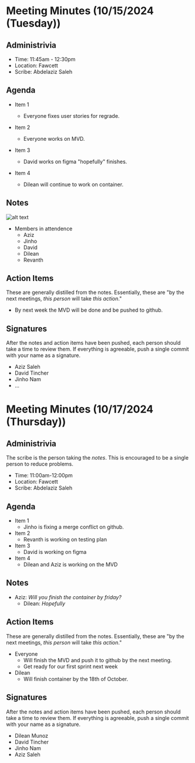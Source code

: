 # Meeting Minutes (10/15/2024 (Tuesday))

## Administrivia
* Time: 11:45am - 12:30pm
* Location: Fawcett 
* Scribe: Abdelaziz Saleh

## Agenda
* Item 1
  * Everyone fixes user stories for regrade.

* Item 2
  * Everyone works on MVD.

* Item 3
  * David works on figma "hopefully" finishes.

* Item 4
  * Dilean will continue to work on container.

## Notes
![alt text](../../assets/notes/note-on-10-08.png)
* Members in attendence
    * Aziz
    * Jinho
    * David
    * Dilean 
    * Revanth

## Action Items
These are generally distilled from the notes. Essentially, these are "by the next meetings, _this person_ will take _this action_."
* By next week the MVD will be done and be pushed to github.

## Signatures
After the notes and action items have been pushed, each person should take a time to review them. If everything is agreeable, push a single commit with your name as a signature. 
* Aziz Saleh
* David Tincher
* Jinho Nam
* ...

# Meeting Minutes (10/17/2024 (Thursday))

## Administrivia
The scribe is the person taking the _notes_. This is encouraged to be a single person to reduce problems.
* Time: 11:00am-12:00pm
* Location: Fawcett
* Scribe: Abdelaziz Saleh

## Agenda
* Item 1
  * Jinho is fixing a merge conflict on github.
* Item 2
  * Revanth is working on testing plan
* Item 3
  * David is working on figma 
* Item 4 
  * Dilean and Aziz is working on the MVD

## Notes
* Aziz: _Will you finish the container by friday?_
  * Dilean: _Hopefully_

## Action Items
These are generally distilled from the notes. Essentially, these are "by the next meetings, _this person_ will take _this action_."
* Everyone
  * Will finish the MVD and push it to github by the next meeting.
  * Get ready for our first sprint next week
* Dilean 
  * Will finish container by the 18th of October.


## Signatures
After the notes and action items have been pushed, each person should take a time to review them. If everything is agreeable, push a single commit with your name as a signature. 
* Dilean Munoz
* David Tincher
* Jinho Nam
* Aziz Saleh